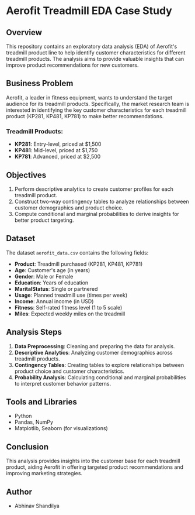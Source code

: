 # Aerofit Treadmill EDA Case Study

## Overview
This repository contains an exploratory data analysis (EDA) of Aerofit's treadmill product line to help identify customer characteristics for different treadmill products. The analysis aims to provide valuable insights that can improve product recommendations for new customers.

## Business Problem
Aerofit, a leader in fitness equipment, wants to understand the target audience for its treadmill products. Specifically, the market research team is interested in identifying the key customer characteristics for each treadmill product (KP281, KP481, KP781) to make better recommendations.

### Treadmill Products:
- **KP281**: Entry-level, priced at $1,500
- **KP481**: Mid-level, priced at $1,750
- **KP781**: Advanced, priced at $2,500

## Objectives
1. Perform descriptive analytics to create customer profiles for each treadmill product.
2. Construct two-way contingency tables to analyze relationships between customer demographics and product choice.
3. Compute conditional and marginal probabilities to derive insights for better product targeting.

## Dataset
The dataset `aerofit_data.csv` contains the following fields:
- **Product**: Treadmill purchased (KP281, KP481, KP781)
- **Age**: Customer's age (in years)
- **Gender**: Male or Female
- **Education**: Years of education
- **MaritalStatus**: Single or partnered
- **Usage**: Planned treadmill use (times per week)
- **Income**: Annual income (in USD)
- **Fitness**: Self-rated fitness level (1 to 5 scale)
- **Miles**: Expected weekly miles on the treadmill

## Analysis Steps
1. **Data Preprocessing**: Cleaning and preparing the data for analysis.
2. **Descriptive Analytics**: Analyzing customer demographics across treadmill products.
3. **Contingency Tables**: Creating tables to explore relationships between product choice and customer characteristics.
4. **Probability Analysis**: Calculating conditional and marginal probabilities to interpret customer behavior patterns.

## Tools and Libraries
- Python
- Pandas, NumPy
- Matplotlib, Seaborn (for visualizations)

## Conclusion
This analysis provides insights into the customer base for each treadmill product, aiding Aerofit in offering targeted product recommendations and improving marketing strategies.

## Author
- Abhinav Shandilya

